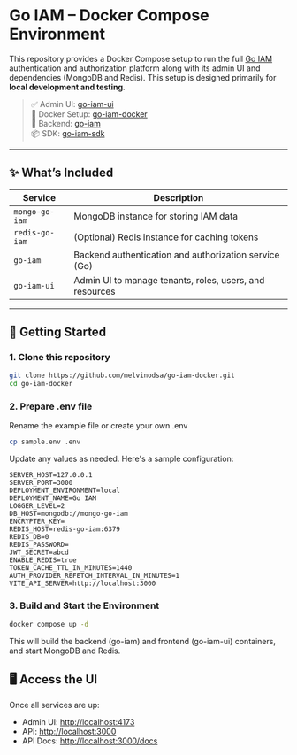 # Go IAM – Docker Compose Environment

This repository provides a Docker Compose setup to run the full [Go IAM](https://github.com/melvinodsa/go-iam) authentication and authorization platform along with its admin UI and dependencies (MongoDB and Redis). This setup is designed primarily for **local development and testing**.

> ✅ Admin UI: [go-iam-ui](https://github.com/melvinodsa/go-iam-ui)  
> 🐳 Docker Setup: [go-iam-docker](https://github.com/melvinodsa/go-iam-docker)  
> 🔐 Backend: [go-iam](https://github.com/melvinodsa/go-iam)  
> 📦 SDK: [go-iam-sdk](https://github.com/melvinodsa/go-iam-sdk)

---

## ✨ What’s Included

| Service        | Description                                             |
| -------------- | ------------------------------------------------------- |
| `mongo-go-iam` | MongoDB instance for storing IAM data                   |
| `redis-go-iam` | (Optional) Redis instance for caching tokens            |
| `go-iam`       | Backend authentication and authorization service (Go)   |
| `go-iam-ui`    | Admin UI to manage tenants, roles, users, and resources |

---

## 🚀 Getting Started

### 1. Clone this repository

```bash
git clone https://github.com/melvinodsa/go-iam-docker.git
cd go-iam-docker
```

### 2. Prepare .env file

Rename the example file or create your own .env

```bash
cp sample.env .env
```

Update any values as needed. Here's a sample configuration:

```env
SERVER_HOST=127.0.0.1
SERVER_PORT=3000
DEPLOYMENT_ENVIRONMENT=local
DEPLOYMENT_NAME=Go IAM
LOGGER_LEVEL=2
DB_HOST=mongodb://mongo-go-iam
ENCRYPTER_KEY=
REDIS_HOST=redis-go-iam:6379
REDIS_DB=0
REDIS_PASSWORD=
JWT_SECRET=abcd
ENABLE_REDIS=true
TOKEN_CACHE_TTL_IN_MINUTES=1440
AUTH_PROVIDER_REFETCH_INTERVAL_IN_MINUTES=1
VITE_API_SERVER=http://localhost:3000
```

### 3. Build and Start the Environment

```bash
docker compose up -d
```

This will build the backend (go-iam) and frontend (go-iam-ui) containers, and start MongoDB and Redis.

## 🖥️ Access the UI

Once all services are up:

- Admin UI: [http://localhost:4173](http://localhost:4173)
- API: [http://localhost:3000](http://localhost:3000)
- API Docs: [http://localhost:3000/docs](http://localhost:3000/docs)
